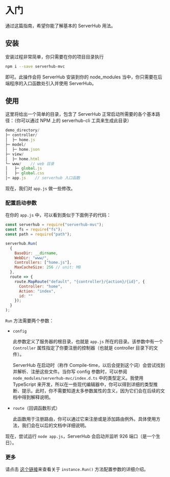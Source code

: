 # 入门

通过这篇指南，希望你能了解基本的 ServerHub 用法。

## 安装

安装过程非常简单，你只需要在你的项目目录执行

```bash
npm i --save serverhub-mvc
```

即可。此操作会将 ServerHub 安装到你的 node_modules 当中，你只需要在后端程序的入口函数处引入并使用 ServerHub。

## 使用

这里将给出一个简单的目录，包含了 ServerHub 正常启动所需要的各个基本路径：（你可以通过 NPM 上的 serverhub-cli 工具来生成此目录）

```js
demo_directory/
├─ controller/
│  ├─ home.js
├─ model/
│  ├─ home.json
├─ view/
│  ├─ home.html
└─ www/    // web 目录
│   ├─ global.js
│   ├─ global.css
│─ app.js    // serverhub 入口函数
```

现在，我们对 `app.js` 做一些修改。

### 配置启动参数

在你的 `app.js` 中，可以看到类似于下面例子的代码：

```js
const serverhub = require("serverhub-mvc");
const fs = require("fs");
const path = require("path");

serverhub.Run(
  {
    BaseDir: __dirname,
    WebDir: "www/",
    Controllers: ["home.js"],
    MaxCacheSize: 256 // unit: MB
  },
  route => {
    route.MapRoute("default", "{controller}/{action}/{id}", {
      Controller: "home",
      Action: "index",
      id: ""
    });
  }
);
```

`Run` 方法需要两个参数：

* `config`

  此参数定义了服务器的根目录，也就是 `app.js` 所在的目录。该参数中有一个 `Controller` 属性指定了你要注册的控制器（也就是 controller 目录下的文件）。

  ServerHub 在启动时（称作 Compile-time，以后会提到这个词）会尝试找到并解析、注册这些文件。当你写 config 参数时，可以参阅 `node_modules/serverhub-mvc/index.d.ts` 中的类型定义。我使用 TypeScript 来开发，所以在一些现代编辑器中，你可以得到详细的类型推断、提示。此时，你不需要知道太多参数属性的含义，因为它们会在后续的文档中得到解释说明。

* `route`（回调函数形式）

  此函数用于注册路由，你可以通过它来注册或是添加路由例外。具体使用方法，我们会在以后的文档中详细说明。

现在，尝试运行 `node app.js`，ServerHub 会启动并监听 926 端口（是一个生日）。

### 更多

请点击 [这个链接](/zh/document/run-module-method.html)来查看关于 `instance.Run()` 方法配置参数的详细介绍。

